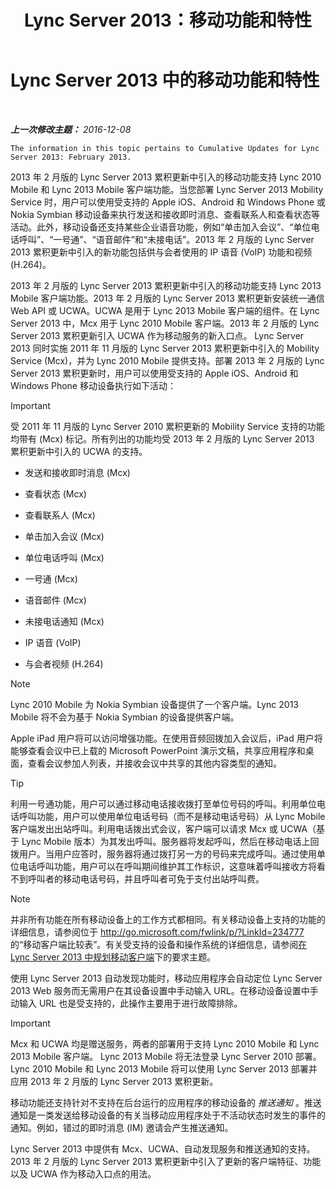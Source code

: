 ﻿---
title: Lync Server 2013：移动功能和特性
TOCTitle: 移动功能和特性
ms:assetid: 12517a88-2531-44a5-bea5-d8884aff53eb
ms:mtpsurl: https://technet.microsoft.com/zh-cn/library/Hh689983(v=OCS.15)
ms:contentKeyID: 49312058
ms.date: 12/10/2016
mtps_version: v=OCS.15
ms.translationtype: HT
---

# Lync Server 2013 中的移动功能和特性

 

_**上一次修改主题：** 2016-12-08_

    The information in this topic pertains to Cumulative Updates for Lync Server 2013: February 2013.

2013 年 2 月版的 Lync Server 2013 累积更新中引入的移动功能支持 Lync 2010 Mobile 和 Lync 2013 Mobile 客户端功能。当您部署 Lync Server 2013 Mobility Service 时，用户可以使用受支持的 Apple iOS、Android 和 Windows Phone 或 Nokia Symbian 移动设备来执行发送和接收即时消息、查看联系人和查看状态等活动。此外，移动设备还支持某些企业语音功能，例如“单击加入会议”、“单位电话呼叫”、“一号通”、“语音邮件”和“未接电话”。2013 年 2 月版的 Lync Server 2013 累积更新中引入的新功能包括供与会者使用的 IP 语音 (VoIP) 功能和视频 (H.264)。

2013 年 2 月版的 Lync Server 2013 累积更新中引入的移动功能支持 Lync 2013 Mobile 客户端功能。2013 年 2 月版的 Lync Server 2013 累积更新安装统一通信 Web API 或 UCWA。UCWA 是用于 Lync 2013 Mobile 客户端的组件。在 Lync Server 2013 中，Mcx 用于 Lync 2010 Mobile 客户端。2013 年 2 月版的 Lync Server 2013 累积更新引入 UCWA 作为移动服务的新入口点。 Lync Server 2013 同时实施 2011 年 11 月版的 Lync Server 2013 累积更新中引入的 Mobility Service (Mcx)，并为 Lync 2010 Mobile 提供支持。部署 2013 年 2 月版的 Lync Server 2013 累积更新时，用户可以使用受支持的 Apple iOS、Android 和 Windows Phone 移动设备执行如下活动：

> [!IMPORTANT]
> 受 2011 年 11 月版的 Lync Server 2010 累积更新的 Mobility Service 支持的功能均带有 (Mcx) 标记。所有列出的功能均受 2013 年 2 月版的 Lync Server 2013 累积更新中引入的 UCWA 的支持。


  - 发送和接收即时消息 (Mcx)

  - 查看状态 (Mcx)

  - 查看联系人 (Mcx)

  - 单击加入会议 (Mcx)

  - 单位电话呼叫 (Mcx)

  - 一号通 (Mcx)

  - 语音邮件 (Mcx)

  - 未接电话通知 (Mcx)

  - IP 语音 (VoIP)

  - 与会者视频 (H.264)

> [!NOTE]  
> Lync 2010 Mobile 为 Nokia Symbian 设备提供了一个客户端。Lync 2013 Mobile 将不会为基于 Nokia Symbian 的设备提供客户端。



Apple iPad 用户将可以访问增强功能。在使用音频回拨加入会议后，iPad 用户将能够查看会议中已上载的 Microsoft PowerPoint 演示文稿，共享应用程序和桌面，查看会议参加人列表，并接收会议中共享的其他内容类型的通知。

> [!TIP]
> 利用一号通功能，用户可以通过移动电话接收拨打至单位号码的呼叫。利用单位电话呼叫功能，用户可以使用单位电话号码（而不是移动电话号码）从 Lync Mobile 客户端发出出站呼叫。利用电话拨出式会议，客户端可以请求 Mcx 或 UCWA（基于 Lync Mobile 版本）为其发出呼叫。服务器将发起呼叫，然后在移动电话上回拨用户。当用户应答时，服务器将通过拨打另一方的号码来完成呼叫。通过使用单位电话呼叫功能，用户可以在呼叫期间维护其工作标识，这意味着呼叫接收方将看不到呼叫者的移动电话号码，并且呼叫者可免于支付出站呼叫费。


> [!NOTE]  
> 并非所有功能在所有移动设备上的工作方式都相同。有关移动设备上支持的功能的详细信息，请参阅位于 <a href="http://go.microsoft.com/fwlink/p/?linkid=234777">http://go.microsoft.com/fwlink/p/?LinkId=234777</a> 的“移动客户端比较表”。有关受支持的设备和操作系统的详细信息，请参阅<a href="lync-server-2013-planning-for-mobile-clients.md">在 Lync Server 2013 中规划移动客户端</a>下的要求主题。



使用 Lync Server 2013 自动发现功能时，移动应用程序会自动定位 Lync Server 2013 Web 服务而无需用户在其设备设置中手动输入 URL。在移动设备设置中手动输入 URL 也是受支持的，此操作主要用于进行故障排除。

> [!IMPORTANT]
> Mcx 和 UCWA 均是赠送服务，两者的部署用于支持 Lync 2010 Mobile 和 Lync 2013 Mobile 客户端。 Lync 2013 Mobile 将无法登录 Lync Server 2010 部署。 Lync 2010 Mobile 和 Lync 2013 Mobile 将可以使用 Lync Server 2013 部署并应用 2013 年 2 月版的 Lync Server 2013 累积更新。


移动功能还支持针对不支持在后台运行的应用程序的移动设备的 *推送通知* 。推送通知是一类发送给移动设备的有关当移动应用程序处于不活动状态时发生的事件的通知。例如，错过的即时消息 (IM) 邀请会产生推送通知。

Lync Server 2013 中提供有 Mcx、UCWA、自动发现服务和推送通知的支持。2013 年 2 月版的 Lync Server 2013 累积更新中引入了更新的客户端特征、功能以及 UCWA 作为移动入口点的用法。

